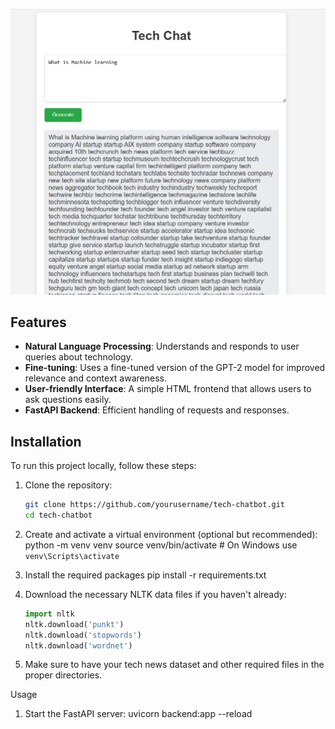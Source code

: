 ![Alt Text](https://github.com/Nitesh930/AI-Powered-Tech-Chatbot-/blob/main/techchat.PNG)

## Features

- **Natural Language Processing**: Understands and responds to user queries about technology.
- **Fine-tuning**: Uses a fine-tuned version of the GPT-2 model for improved relevance and context awareness.
- **User-friendly Interface**: A simple HTML frontend that allows users to ask questions easily.
- **FastAPI Backend**: Efficient handling of requests and responses.

## Installation

To run this project locally, follow these steps:

1. Clone the repository:

   ```bash
   git clone https://github.com/yourusername/tech-chatbot.git
   cd tech-chatbot

2. Create and activate a virtual environment (optional but recommended):
  python -m venv venv
  source venv/bin/activate  # On Windows use `venv\Scripts\activate`

3. Install the required packages
  pip install -r requirements.txt

4. Download the necessary NLTK data files if you haven't already:
      ```python
      import nltk
      nltk.download('punkt')
      nltk.download('stopwords')
      nltk.download('wordnet')
6. Make sure to have your tech news dataset and other required files in the proper directories.

Usage
1. Start the FastAPI server:
      uvicorn backend:app --reload



